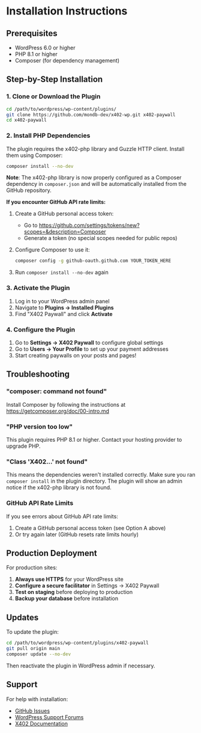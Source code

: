 # Installation Instructions

## Prerequisites

- WordPress 6.0 or higher
- PHP 8.1 or higher
- Composer (for dependency management)

## Step-by-Step Installation

### 1. Clone or Download the Plugin

```bash
cd /path/to/wordpress/wp-content/plugins/
git clone https://github.com/mondb-dev/x402-wp.git x402-paywall
cd x402-paywall
```

### 2. Install PHP Dependencies

The plugin requires the x402-php library and Guzzle HTTP client. Install them using Composer:

```bash
composer install --no-dev
```

**Note**: The x402-php library is now properly configured as a Composer dependency in `composer.json` and will be automatically installed from the GitHub repository.

**If you encounter GitHub API rate limits:**

1. Create a GitHub personal access token:
   - Go to https://github.com/settings/tokens/new?scopes=&description=Composer
   - Generate a token (no special scopes needed for public repos)
   
2. Configure Composer to use it:
   ```bash
   composer config -g github-oauth.github.com YOUR_TOKEN_HERE
   ```

3. Run `composer install --no-dev` again

### 3. Activate the Plugin

1. Log in to your WordPress admin panel
2. Navigate to **Plugins → Installed Plugins**
3. Find "X402 Paywall" and click **Activate**

### 4. Configure the Plugin

1. Go to **Settings → X402 Paywall** to configure global settings
2. Go to **Users → Your Profile** to set up your payment addresses
3. Start creating paywalls on your posts and pages!

## Troubleshooting

### "composer: command not found"

Install Composer by following the instructions at https://getcomposer.org/doc/00-intro.md

### "PHP version too low"

This plugin requires PHP 8.1 or higher. Contact your hosting provider to upgrade PHP.

### "Class 'X402\...' not found"

This means the dependencies weren't installed correctly. Make sure you ran `composer install` in the plugin directory. The plugin will show an admin notice if the x402-php library is not found.

### GitHub API Rate Limits

If you see errors about GitHub API rate limits:
1. Create a GitHub personal access token (see Option A above)
2. Or try again later (GitHub resets rate limits hourly)

## Production Deployment

For production sites:

1. **Always use HTTPS** for your WordPress site
2. **Configure a secure facilitator** in Settings → X402 Paywall
3. **Test on staging** before deploying to production
4. **Backup your database** before installation

## Updates

To update the plugin:

```bash
cd /path/to/wordpress/wp-content/plugins/x402-paywall
git pull origin main
composer update --no-dev
```

Then reactivate the plugin in WordPress admin if necessary.

## Support

For help with installation:
- [GitHub Issues](https://github.com/mondb-dev/x402-wp/issues)
- [WordPress Support Forums](https://wordpress.org/support/)
- [X402 Documentation](https://x402.gitbook.io/x402)
